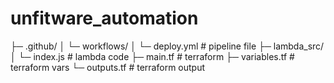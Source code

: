 # unfitware_automation

├─ .github/
│  └─ workflows/
│     └─ deploy.yml          # pipeline file
├─ lambda_src/
│  └─ index.js               # lambda code
├─ main.tf                   # terraform
├─ variables.tf              # terraform vars
└─ outputs.tf                # terraform output
